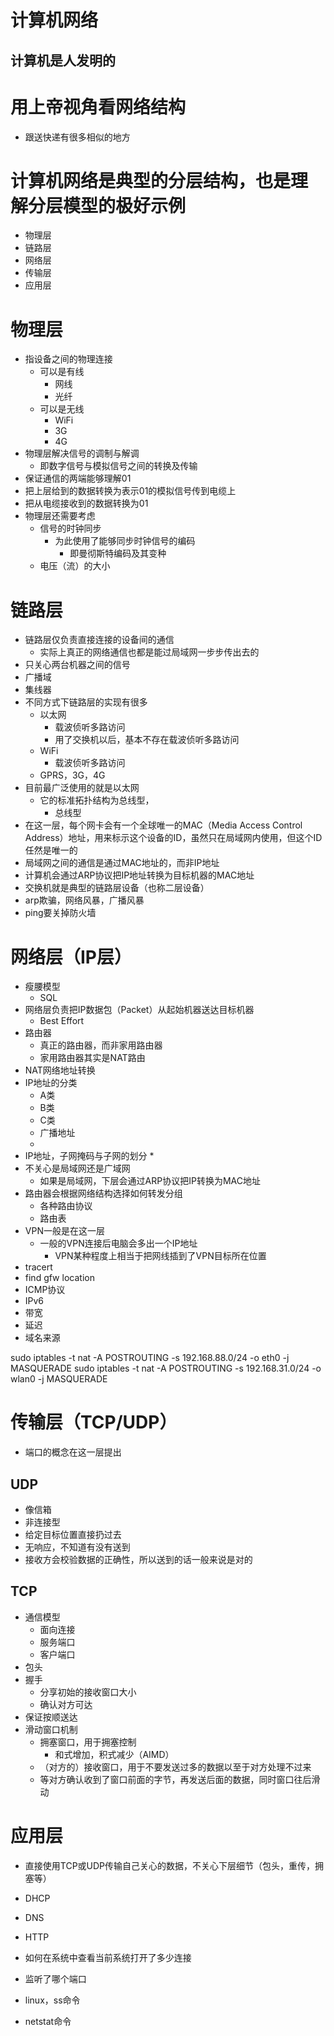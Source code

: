 计算机网络
=========

计算机是人发明的
---------------

# 用上帝视角看网络结构
  * 跟送快递有很多相似的地方


# 计算机网络是典型的**分层结构**，也是理解分层模型的极好示例
* 物理层
* 链路层
* 网络层
* 传输层
* 应用层


# 物理层
* 指设备之间的物理连接
  * 可以是有线
    * 网线
    * 光纤
  * 可以是无线
    * WiFi
    * 3G
    * 4G
* 物理层解决信号的调制与解调
  * 即数字信号与模拟信号之间的转换及传输
* 保证通信的两端能够理解01 
* 把上层给到的数据转换为表示01的模拟信号传到电缆上
* 把从电缆接收到的数据转换为01
* 物理层还需要考虑
  * 信号的时钟同步
    * 为此使用了能够同步时钟信号的编码
      * 即曼彻斯特编码及其变种
  * 电压（流）的大小

# 链路层
* 链路层仅负责直接连接的设备间的通信
  * 实际上真正的网络通信也都是能过局域网一步步传出去的
* 只关心两台机器之间的信号
* 广播域
* 集线器
* 不同方式下链路层的实现有很多
  * 以太网
    * 载波侦听多路访问
    * 用了交换机以后，基本不存在载波侦听多路访问
  * WiFi
    * 载波侦听多路访问
  * GPRS，3G，4G
* 目前最广泛使用的就是以太网
  * 它的标准拓扑结构为总线型，
    * 总线型
* 在这一层，每个网卡会有一个全球唯一的MAC（Media Access Control Address）地址，用来标示这个设备的ID，虽然只在局域网内使用，但这个ID任然是唯一的
* 局域网之间的通信是通过MAC地址的，而非IP地址
* 计算机会通过ARP协议把IP地址转换为目标机器的MAC地址
* 交换机就是典型的链路层设备（也称二层设备）
* arp欺骗，网络风暴，广播风暴
* ping要关掉防火墙





# 网络层（IP层）
* 瘦腰模型
  * SQL
* 网络层负责把IP数据包（Packet）从起始机器送达目标机器
  * Best Effort
* 路由器
  * 真正的路由器，而非家用路由器
  * 家用路由器其实是NAT路由
* NAT网络地址转换
* IP地址的分类
  * A类
  * B类
  * C类
  * 广播地址
  * 
* IP地址，子网掩码与子网的划分
  * 
* 不关心是局域网还是广域网
  * 如果是局域网，下层会通过ARP协议把IP转换为MAC地址
* 路由器会根据网络结构选择如何转发分组
  * 各种路由协议
  * 路由表
* VPN一般是在这一层
  * 一般的VPN连接后电脑会多出一个IP地址
    * VPN某种程度上相当于把网线插到了VPN目标所在位置
* tracert
* find gfw location
* ICMP协议
* IPv6
* 带宽
* 延迟
* 域名来源

sudo iptables -t nat -A POSTROUTING -s 192.168.88.0/24 -o eth0 -j MASQUERADE
sudo iptables -t nat -A POSTROUTING -s 192.168.31.0/24 -o wlan0 -j MASQUERADE



# 传输层（TCP/UDP）
* 端口的概念在这一层提出


## UDP
  * 像信箱
  * 非连接型
  * 给定目标位置直接扔过去
  * 无响应，不知道有没有送到
  * 接收方会校验数据的正确性，所以送到的话一般来说是对的










## TCP
  * 通信模型
    * 面向连接
    * 服务端口
    * 客户端口
  * 包头
  * 握手
    * 分享初始的接收窗口大小
    * 确认对方可达
  * 保证按顺送达
  * 滑动窗口机制
    * 拥塞窗口，用于拥塞控制
      * 和式增加，积式减少（AIMD）
    * （对方的）接收窗口，用于不要发送过多的数据以至于对方处理不过来
    * 等对方确认收到了窗口前面的字节，再发送后面的数据，同时窗口往后滑动


# 应用层
* 直接使用TCP或UDP传输自己关心的数据，不关心下层细节（包头，重传，拥塞等）
* DHCP
* DNS
* HTTP

* 如何在系统中查看当前系统打开了多少连接
* 监听了哪个端口
* linux，ss命令
* netstat命令
